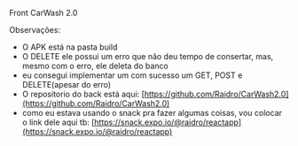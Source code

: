 Front CarWash 2.0

Observações:

* O APK está na pasta build 
* O DELETE ele possui um erro que não deu tempo de consertar, mas, mesmo com o erro, ele deleta do banco
* eu consegui implementar um com sucesso um GET, POST e DELETE\(apesar do erro\)
* O repositorio do back está aqui: [https://github.com/Raidro/CarWash2.0](https://github.com/Raidro/CarWash2.0)
* como eu estava usando o snack pra fazer algumas coisas, vou colocar o link dele aqui tb: [https://snack.expo.io/@raidro/reactapp](https://snack.expo.io/@raidro/reactapp)




